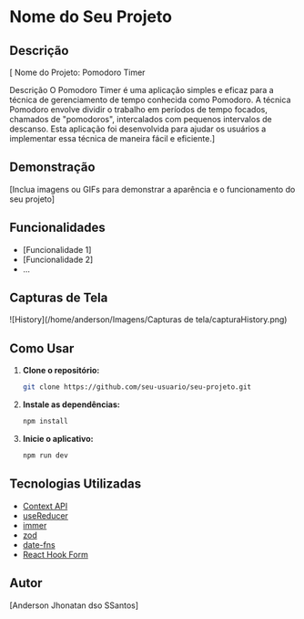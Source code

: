 # Nome do Seu Projeto

## Descrição
[
Nome do Projeto: Pomodoro Timer

Descrição
O Pomodoro Timer é uma aplicação simples e eficaz para a técnica de gerenciamento de tempo conhecida como Pomodoro. A técnica Pomodoro envolve dividir o trabalho em períodos de tempo focados, chamados de "pomodoros", intercalados com pequenos intervalos de descanso. Esta aplicação foi desenvolvida para ajudar os usuários a implementar essa técnica de maneira fácil e eficiente.]

## Demonstração
[Inclua imagens ou GIFs para demonstrar a aparência e o funcionamento do seu projeto]

## Funcionalidades
- [Funcionalidade 1]
- [Funcionalidade 2]
- ...

## Capturas de Tela
![History](/home/anderson/Imagens/Capturas de tela/capturaHistory.png)

## Como Usar
1. **Clone o repositório:**
    ```bash
    git clone https://github.com/seu-usuario/seu-projeto.git
    ```

2. **Instale as dependências:**
    ```bash
    npm install
    ```
   

3. **Inicie o aplicativo:**
    ```bash
    npm run dev
    ```
   

## Tecnologias Utilizadas
- [Context API](https://reactjs.org/docs/context.html)
- [useReducer](https://reactjs.org/docs/hooks-reference.html#usereducer)
- [immer](https://immerjs.github.io/immer/docs/introduction)
- [zod](https://github.com/colinhacks/zod)
- [date-fns](https://date-fns.org/)
- [React Hook Form](https://react-hook-form.com/)


## Autor
[Anderson Jhonatan dso SSantos]


